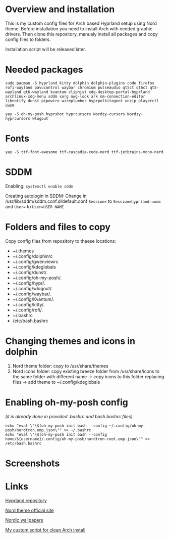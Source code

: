 # Overview and installation
This is my custom config files for Arch based Hyprland setup using Nord theme. Before installation you need to install Arch with needed graphic drivers. Then clone this repository, manualy install all packages and copy config files to folders. 

Installation script will be released later.

# Needed packages
```
sudo pacman -S hyprland kitty dolphin dolphin-plugins code firefox rofi-wayland pavucontrol waybar chromium pulseaudio qt5ct qt6ct qt5-wayland qt6-wayland kvantum cliphist xdg-desktop-portal-hyprland archlinux-xdg-menu sddm xorg nwg-look ark nm-connection-editor libnotify dunst pipewire wireplumber hyprpolkitagent unzip playerctl uwsm

yay -S oh-my-posh hyprshot hyprcursors Nordzy-cursors Nordzy-hyprcursors wlogout
```

# Fonts
```
yay -S ttf-font-awesome ttf-cascadia-code-nerd ttf-jetbrains-mono-nerd
```

# SDDM
Enabling:
`systemctl enable sddm`

Creating autologin in SDDM:
Change in /usr/lib/sddm/sddm.conf.d/default.conf `Session=` to `Session=hyprland-uwsm` and `User=` to `User=USER_NAME`

# Folders and files to copy
Copy config files from repository to theese locations:
- ~/.themes
- ~/.config/dolphinrc
- ~/.config/gwenviewrc
- ~/.config/kdeglobals
- ~/.config/dunst/.
- ~/.config/oh-my-posh/.
- ~/.config/hypr/.
- ~/.config/wlogout/.
- ~/.config/waybar/.
- ~/.config/Kvantum/.
- ~/.config/kitty/.
- ~/.config/rofi/.
- ~/.bashrc
- /etc/bash.bashrc

# Changing themes and icons in dolphin
1. Nord theme folder: copy to /usr/share/themes
2. Nord icons folder: copy existing breeze folder from /usr/share/icons to the same folder with different name -> сopy icons to this folder replacing files -> add theme to ~/.config/kdeglobals

# Enabling oh-my-posh config 
*(it is already done in provided .bashrc and bash.bashrc files)*
```
echo "eval \"\$(oh-my-posh init bash --config ~/.config/oh-my-posh/nordtron.omp.json\"" >> ~/.bashrc
echo "eval \"\$(oh-my-posh init bash --config home/${username}/.config/oh-my-posh/nordtron-root.omp.json\"" >> /etc/bash.bashrc
```

# Screenshots


# Links
[Hyprland repository](https://github.com/hyprwm/Hyprland)

[Nord theme official site](https://www.nordtheme.com/)

[Nordic wallpapers](https://github.com/linuxdotexe/nordic-wallpapers)

[My custom script for clean Arch install](https://github.com/Krestomansy/clean-arch-install)
